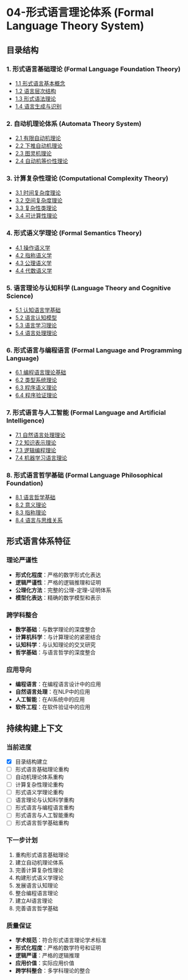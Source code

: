 # 04-形式语言理论体系 (Formal Language Theory System)

## 目录结构

### 1. 形式语言基础理论 (Formal Language Foundation Theory)

- [1.1 形式语言基本概念](./01-01-形式语言基本概念.md)
- [1.2 语言层次结构](./01-02-语言层次结构.md)
- [1.3 形式语法理论](./01-03-形式语法理论.md)
- [1.4 语言生成与识别](./01-04-语言生成与识别.md)

### 2. 自动机理论体系 (Automata Theory System)

- [2.1 有限自动机理论](./02-01-有限自动机理论.md)
- [2.2 下推自动机理论](./02-02-下推自动机理论.md)
- [2.3 图灵机理论](./02-03-图灵机理论.md)
- [2.4 自动机等价性理论](./02-04-自动机等价性理论.md)

### 3. 计算复杂性理论 (Computational Complexity Theory)

- [3.1 时间复杂度理论](./03-01-时间复杂度理论.md)
- [3.2 空间复杂度理论](./03-02-空间复杂度理论.md)
- [3.3 复杂性类理论](./03-03-复杂性类理论.md)
- [3.4 可计算性理论](./03-04-可计算性理论.md)

### 4. 形式语义学理论 (Formal Semantics Theory)

- [4.1 操作语义学](./04-01-操作语义学.md)
- [4.2 指称语义学](./04-02-指称语义学.md)
- [4.3 公理语义学](./04-03-公理语义学.md)
- [4.4 代数语义学](./04-04-代数语义学.md)

### 5. 语言理论与认知科学 (Language Theory and Cognitive Science)

- [5.1 认知语言学基础](./05-01-认知语言学基础.md)
- [5.2 语言认知模型](./05-02-语言认知模型.md)
- [5.3 语言学习理论](./05-03-语言学习理论.md)
- [5.4 语言处理理论](./05-04-语言处理理论.md)

### 6. 形式语言与编程语言 (Formal Language and Programming Language)

- [6.1 编程语言理论基础](./06-01-编程语言理论基础.md)
- [6.2 类型系统理论](./06-02-类型系统理论.md)
- [6.3 程序语义理论](./06-03-程序语义理论.md)
- [6.4 程序验证理论](./06-04-程序验证理论.md)

### 7. 形式语言与人工智能 (Formal Language and Artificial Intelligence)

- [7.1 自然语言处理理论](./07-01-自然语言处理理论.md)
- [7.2 知识表示理论](./07-02-知识表示理论.md)
- [7.3 逻辑编程理论](./07-03-逻辑编程理论.md)
- [7.4 机器学习语言理论](./07-04-机器学习语言理论.md)

### 8. 形式语言哲学基础 (Formal Language Philosophical Foundation)

- [8.1 语言哲学基础](./08-01-语言哲学基础.md)
- [8.2 意义理论](./08-02-意义理论.md)
- [8.3 指称理论](./08-03-指称理论.md)
- [8.4 语言与思维关系](./08-04-语言与思维关系.md)

## 形式语言体系特征

### 理论严谨性

- **形式化程度**：严格的数学形式化表达
- **逻辑严谨性**：严格的逻辑推理和证明
- **公理化方法**：完整的公理-定理-证明体系
- **模型化表达**：精确的数学模型和表示

### 跨学科整合

- **数学基础**：与数学理论的深度整合
- **计算机科学**：与计算理论的紧密结合
- **认知科学**：与认知理论的交叉研究
- **哲学基础**：与语言哲学的深度整合

### 应用导向

- **编程语言**：在编程语言设计中的应用
- **自然语言处理**：在NLP中的应用
- **人工智能**：在AI系统中的应用
- **软件工程**：在软件验证中的应用

## 持续构建上下文

### 当前进度

- [x] 目录结构建立
- [ ] 形式语言基础理论重构
- [ ] 自动机理论体系重构
- [ ] 计算复杂性理论重构
- [ ] 形式语义学理论重构
- [ ] 语言理论与认知科学重构
- [ ] 形式语言与编程语言重构
- [ ] 形式语言与人工智能重构
- [ ] 形式语言哲学基础重构

### 下一步计划

1. 重构形式语言基础理论
2. 建立自动机理论体系
3. 完善计算复杂性理论
4. 构建形式语义学理论
5. 发展语言认知理论
6. 整合编程语言理论
7. 建立AI语言理论
8. 完善语言哲学基础

### 质量保证

- **学术规范**：符合形式语言理论学术标准
- **形式化程度**：严格的数学符号和证明
- **逻辑严谨**：严格的逻辑推理
- **应用价值**：实际应用价值
- **跨学科整合**：多学科理论的整合
